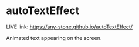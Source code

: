# autoTextEffect

LIVE link: https://any-stone.github.io/autoTextEffect/

Animated text appearing on the screen.

